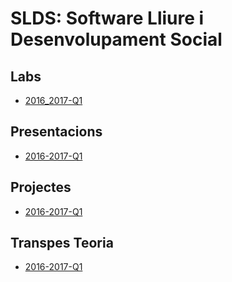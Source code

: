 # SLDS: Software Lliure i Desenvolupament Social

## Labs

- [2016_2017-Q1](Labs/2016-17-Q1/)

## Presentacions

- [2016-2017-Q1](Presentacions/2016-17-Q1/)

## Projectes

- [2016-2017-Q1](Projectes/2016-17-Q1/)

## Transpes Teoria

- [2016-2017-Q1](Transpes_Teoria/2016-17-Q1/)

